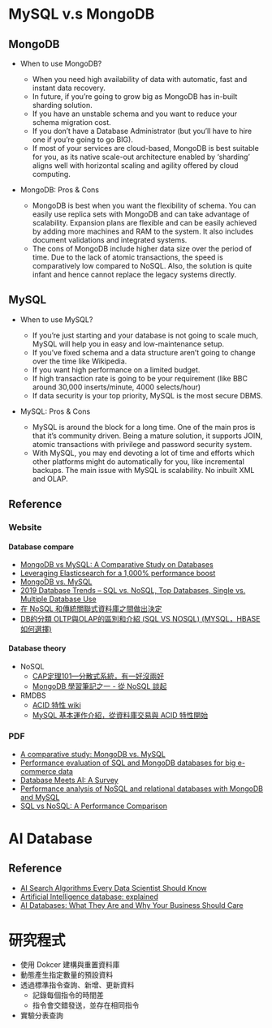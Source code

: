 # MySQL v.s MongoDB

## MongoDB

+ When to use MongoDB?
    - When you need high availability of data with automatic, fast and instant data recovery.
    - In future, if you’re going to grow big as MongoDB has in-built sharding solution.
    - If you have an unstable schema and you want to reduce your schema migration cost.
    - If you don’t have a Database Administrator (but you’ll have to hire one if you’re going to go BIG).
    - If most of your services are cloud-based, MongoDB is best suitable for you, as its native scale-out architecture enabled by ‘sharding’ aligns well with horizontal scaling and agility offered by cloud computing.

+ MongoDB: Pros & Cons
    - MongoDB is best when you want the flexibility of schema. You can easily use replica sets with MongoDB and can take advantage of scalability. Expansion plans are flexible and can be easily achieved by adding more machines and RAM to the system. It also includes document validations and integrated systems.
    - The cons of MongoDB include higher data size over the period of time. Due to the lack of atomic transactions, the speed is comparatively low compared to NoSQL. Also, the solution is quite infant and hence cannot replace the legacy systems directly.

## MySQL

+ When to use MySQL?
    - If you’re just starting and your database is not going to scale much, MySQL will help you in easy and low-maintenance setup.
    - If you’ve fixed schema and a data structure aren’t going to change over the time like Wikipedia.
    - If you want high performance on a limited budget.
    - If high transaction rate is going to be your requirement (like BBC around 30,000 inserts/minute, 4000 selects/hour)
    - If data security is your top priority, MySQL is the most secure DBMS.

+ MySQL: Pros & Cons
    - MySQL is around the block for a long time. One of the main pros is that it’s community driven. Being a mature solution, it supports JOIN, atomic transactions with privilege and password security system.
    - With MySQL, you may end devoting a lot of time and efforts which other platforms might do automatically for you, like incremental backups. The main issue with MySQL is scalability. No inbuilt XML and OLAP.

## Reference

### Website

#### Database compare

+ [MongoDB vs MySQL: A Comparative Study on Databases](https://www.simform.com/mongodb-vs-mysql-databases/)
+ [Leveraging Elasticsearch for a 1,000% performance boost](https://www.elastic.co/blog/leveraging-elasticsearch-for-a-1000-percent-performance-boost)
+ [MongoDB vs. MySQL](https://dzone.com/articles/comparing-mongodb-amp-mysql)
+ [2019 Database Trends – SQL vs. NoSQL, Top Databases, Single vs. Multiple Database Use](https://scalegrid.io/blog/2019-database-trends-sql-vs-nosql-top-databases-single-vs-multiple-database-use/)
+ [在 NoSQL 和傳統關聯式資料庫之間做出決定](https://navicat.com/cht/company/aboutus/blog/1002-deciding-between-nosql-and-traditional-relational-databases.html)
+ [DB的分類 OLTP與OLAP的區別和介紹 (SQL VS NOSQL) (MYSQL，HBASE如何選擇​)](http://jashliao.eu/wordpress/2019/07/19/db%e7%9a%84%e5%88%86%e9%a1%9e-oltp%e8%88%87olap%e7%9a%84%e5%8d%80%e5%88%a5%e5%92%8c%e4%bb%8b%e7%b4%b9-sql-vs-nosql-mysql%ef%bc%8chbase%e5%a6%82%e4%bd%95%e9%81%b8%e6%93%87%e2%80%8b/)

#### Database theory

+ NoSQL
    - [CAP定理101—分散式系統，有一好沒兩好](https://medium.com/%E5%BE%8C%E7%AB%AF%E6%96%B0%E6%89%8B%E6%9D%91/cap%E5%AE%9A%E7%90%86101-3fdd10e0b9a)
    - [MongoDB 學習筆記之一 - 從 NoSQL 談起](http://garyliutw.blogspot.com/2014/05/mongodb-nosql.html)
+ RMDBS
    - [ACID 特性 wiki](https://zh.wikipedia.org/wiki/ACID)
    - [MySQL 基本運作介紹，從資料庫交易與 ACID 特性開始](https://tw.alphacamp.co/blog/mysql-intro-acid-in-databases)

### PDF

+ [A comparative study: MongoDB vs. MySQL](./pdf/ComparativeStudy-MongoDBvsMSSQL.pdf)
+ [Performance evaluation of SQL and MongoDB databases for big e-commerce data](./pdf/CSSE2015submission85-V2d.pdf)
+ [Database Meets AI: A Survey](./pdf/Database-Meets-Artificial-Intelligence-A-Survey.pdf)
+ [Performance analysis of NoSQL and relational databases with MongoDB and MySQL](./pdf/Performance-analysis-of-NoSQL-and-relational-databases-with.pdf)
+ [SQL vs NoSQL: A Performance Comparison](./pdf/SQL-vs-NoSQL-A-Performance-Comparison.pdf)

# AI Database

## Reference

+ [AI Search Algorithms Every Data Scientist Should Know](https://towardsdatascience.com/ed0968a43a7a)
+ [Artificial Intelligence database: explained](https://blog.datumize.com/artificial-intelligence-database-explained)
+ [AI Databases: What They Are and Why Your Business Should Care](https://www.pcmag.com/news/ai-databases-what-they-are-and-why-your-business-should-care)

# 研究程式

+ 使用 Dokcer 建構與重置資料庫
+ 動態產生指定數量的預設資料
+ 透過標準指令查詢、新增、更新資料
    - 記錄每個指令的時間差
    - 指令會交錯發送，並存在相同指令
+ 實驗分表查詢
